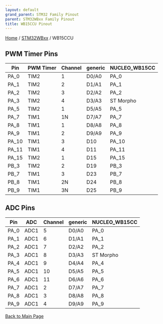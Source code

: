 ```yaml
---
layout: default
grand_parent: STM32 Family Pinout
parent: STM32WBxx Family Pinout
title: WB15CCU Pinout
---
```


[Home](../../index.md) / [STM32WBxx](../index.md) / WB15CCU

## PWM Timer Pins

| Pin | PWM Timer | Channel | generic | NUCLEO_WB15CC |
| --- | --- | --- | --- | --- |
| PA_0 | TIM2 | 1 | D0/A0 | PA_0 |
| PA_1 | TIM2 | 2 | D1/A1 | PA_1 |
| PA_2 | TIM2 | 3 | D2/A2 | PA_2 |
| PA_3 | TIM2 | 4 | D3/A3 | ST Morpho |
| PA_5 | TIM2 | 1 | D5/A5 | PA_5 |
| PA_7 | TIM1 | 1N | D7/A7 | PA_7 |
| PA_8 | TIM1 | 1 | D8/A8 | PA_8 |
| PA_9 | TIM1 | 2 | D9/A9 | PA_9 |
| PA_10 | TIM1 | 3 | D10 | PA_10 |
| PA_11 | TIM1 | 4 | D11 | PA_11 |
| PA_15 | TIM2 | 1 | D15 | PA_15 |
| PB_3 | TIM2 | 2 | D19 | PB_3 |
| PB_7 | TIM1 | 3 | D23 | PB_7 |
| PB_8 | TIM1 | 2N | D24 | PB_8 |
| PB_9 | TIM1 | 3N | D25 | PB_9 |


## ADC Pins

| Pin | ADC | Channel | generic | NUCLEO_WB15CC |
| --- | --- | --- | --- | --- |
| PA_0 | ADC1 | 5 | D0/A0 | PA_0 |
| PA_1 | ADC1 | 6 | D1/A1 | PA_1 |
| PA_2 | ADC1 | 7 | D2/A2 | PA_2 |
| PA_3 | ADC1 | 8 | D3/A3 | ST Morpho |
| PA_4 | ADC1 | 9 | D4/A4 | PA_4 |
| PA_5 | ADC1 | 10 | D5/A5 | PA_5 |
| PA_6 | ADC1 | 11 | D6/A6 | PA_6 |
| PA_7 | ADC1 | 2 | D7/A7 | PA_7 |
| PA_8 | ADC1 | 3 | D8/A8 | PA_8 |
| PA_9 | ADC1 | 4 | D9/A9 | PA_9 |


[Back to Main Page](../../index.md)